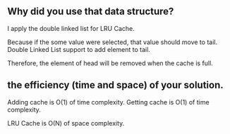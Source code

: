 ## Why did you use that data structure?

I apply the double linked list for LRU Cache.

Because if the some value were selected, that value should move to tail.
Double Linked List support to add element to tail.

Therefore, the element of head will be removed when the cache is full.

## the efficiency (time and space) of your solution.

Adding cache is O(1) of time complexity.
Getting cache is O(1) of time complexity.

LRU Cache is O(N) of space complexity.
